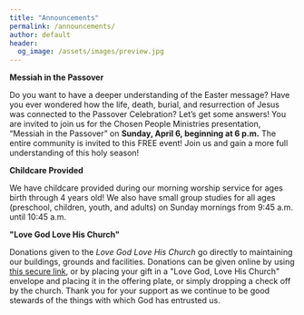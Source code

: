 ```yaml
---
title: "Announcements"
permalink: /announcements/
author: default
header:
  og_image: /assets/images/preview.jpg
---
```


**Messiah in the Passover** 

Do you want to have a deeper understanding of the Easter message? Have you ever
wondered how the life, death, burial, and resurrection of Jesus was connected to the
Passover Celebration? Let’s get some answers!
You are invited to join us for the Chosen People Ministries presentation, “Messiah in
the Passover” on **Sunday, April 6, beginning at 6 p.m.** The entire community is invited
to this FREE event! Join us and gain a more full understanding of this holy season!


**Childcare Provided**

We have childcare provided during our morning worship service for ages birth through 4 years old!  We also have small group studies for all ages (preschool, children, youth, and adults) on Sunday mornings from 9:45 a.m. until 10:45 a.m.  


**"Love God Love His Church"** 

Donations given to the _Love God Love His Church_ go directly to maintaining our buildings, grounds and facilities. 
Donations can be given online by using
[this secure link](https://secure.myvanco.com/L-Z0TS/campaign/C-13R83), or by placing your gift in a
"Love God, Love His Church" envelope and placing it in the offering plate, or simply dropping a
check off by the church. Thank you for your support as we continue to be good stewards of the things with which God has entrusted us.
